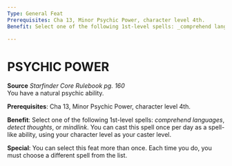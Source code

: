 ```yaml
---
Type: General Feat
Prerequisites: Cha 13, Minor Psychic Power, character level 4th.
Benefit: Select one of the following 1st-level spells: _comprehend languages_, _detect thoughts_, or _mindlink_. You can cast this spell once per day as a spell-like ability, using your character level as your caster level.

---
```

# PSYCHIC POWER
**Source** _Starfinder Core Rulebook pg. 160_  
You have a natural psychic ability.

**Prerequisites**: Cha 13, Minor Psychic Power, character level 4th.

**Benefit**: Select one of the following 1st-level spells: _comprehend languages_, _detect thoughts_, or _mindlink_. You can cast this spell once per day as a spell-like ability, using your character level as your caster level.

**Special**: You can select this feat more than once. Each time you do, you must choose a different spell from the list.